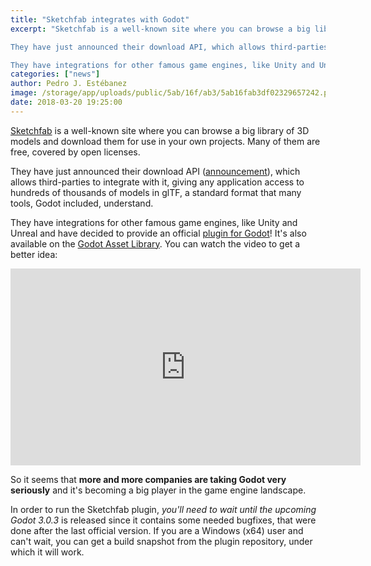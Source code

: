 ```yaml
---
title: "Sketchfab integrates with Godot"
excerpt: "Sketchfab is a well-known site where you can browse a big library of 3D models and download them for use in your own projects. Many of them are free, covered by open licenses.

They have just announced their download API, which allows third-parties to integrate with it, giving any application access to hundreds of thousands of models in glTF, a standard format that many tools, Godot included, understand.

They have integrations for other famous game engines, like Unity and Unreal and have decided to provide an official plugin for Godot!"
categories: ["news"]
author: Pedro J. Estébanez
image: /storage/app/uploads/public/5ab/16f/ab3/5ab16fab3df02329657242.png
date: 2018-03-20 19:25:00
---
```


[Sketchfab](https://sketchfab.com/) is a well-known site where you can browse a big library of 3D models and download them for use in your own projects. Many of them are free, covered by open licenses.

They have just announced their download API ([announcement](https://blog.sketchfab.com/announcing-the-sketchfab-download-api-a-search-bar-for-the-3d-world/)), which allows third-parties to integrate with it, giving any application access to hundreds of thousands of models in glTF, a standard format that many tools, Godot included, understand.

They have integrations for other famous game engines, like Unity and Unreal and have decided to provide an official [plugin for Godot](https://github.com/sketchfab/godot-plugin/releases/)! It's also available on the [Godot Asset Library](https://godotengine.org/asset-library/asset/182). You can watch the video to get a better idea:

<iframe width="560" height="315" src="https://www.youtube.com/embed/Vm0E96hhDKg?rel=0" frameborder="0" allow="autoplay; encrypted-media" allowfullscreen></iframe>

So it seems that **more and more companies are taking Godot very seriously** and it's becoming a big player in the game engine landscape.

In order to run the Sketchfab plugin, *you'll need to wait until the upcoming Godot 3.0.3* is released since it contains some needed bugfixes, that were done after the last official version. If you are a Windows (x64) user and can't wait, you can get a build snapshot from the plugin repository, under which it will work.
